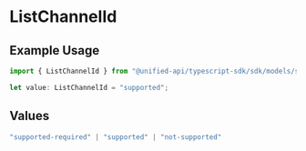 # ListChannelId

## Example Usage

```typescript
import { ListChannelId } from "@unified-api/typescript-sdk/sdk/models/shared";

let value: ListChannelId = "supported";
```

## Values

```typescript
"supported-required" | "supported" | "not-supported"
```